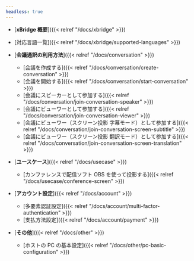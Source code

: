 ```yaml
---
headless: true
---
```


- [**xBridge 概要**]({{< relref "/docs/xbridge" >}})
- [対応言語一覧]({{< relref "/docs/xbridge/supported-languages" >}})
  <br />
- [**会議通訳の利用方法**]({{< relref "/docs/conversation" >}})

  - [会議を作成する]({{< relref "/docs/conversation/create-conversation" >}})
  - [会議を開始する]({{< relref "/docs/conversation/start-conversation" >}})
  - [会議にスピーカーとして参加する]({{< relref "/docs/conversation/join-conversation-speaker" >}})
  - [会議にビューワーとして参加する]({{< relref "/docs/conversation/join-conversation-viewer" >}})
  - [会議にビューワー（スクリーン投影 字幕モード）として参加する]({{< relref "/docs/conversation/join-conversation-screen-subtitle" >}})
  - [会議にビューワー（スクリーン投影 翻訳モード）として参加する]({{< relref "/docs/conversation/join-conversation-screen-translation" >}})
    <br />

- [**ユースケース**]({{< relref "/docs/usecase" >}})

  - [カンファレンスで配信ソフト OBS を使って投影する]({{< relref "/docs/usecase/conference-screen" >}})
    <!-- - [会議で通訳結果を投影]({{< relref "/docs/conversation/start-conversation" >}}) -->
      <br />

- [**アカウント設定**]({{< relref "/docs/account" >}})
  <!-- - [アカウント作成]({{< relref "/docs/account/create-account" >}}) -->

  - [多要素認証設定]({{< relref "/docs/account/multi-factor-authentication" >}})
  - [支払方法設定]({{< relref "/docs/account/payment" >}})

- [**その他**]({{< relref "/docs/other" >}})
  - [ホストの PC の基本設定]({{< relref "/docs/other/pc-basic-configuration" >}})
